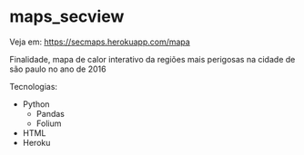 # maps_secview

Veja em: https://secmaps.herokuapp.com/mapa

Finalidade, mapa de calor interativo da regiões mais perigosas na cidade de são paulo no ano de 2016

Tecnologias:
- Python
  - Pandas
  - Folium
- HTML
- Heroku
